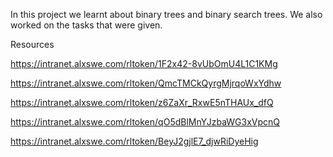 In this project we learnt about binary trees and binary search trees. We also worked on the tasks that were given.

Resources

https://intranet.alxswe.com/rltoken/1F2x42-8vUbOmU4L1C1KMg

https://intranet.alxswe.com/rltoken/QmcTMCkQyrgMjrqoWxYdhw

https://intranet.alxswe.com/rltoken/z6ZaXr_RxwE5nTHAUx_dfQ

https://intranet.alxswe.com/rltoken/qO5dBlMnYJzbaWG3xVpcnQ

https://intranet.alxswe.com/rltoken/BeyJ2gjlE7_djwRiDyeHig

